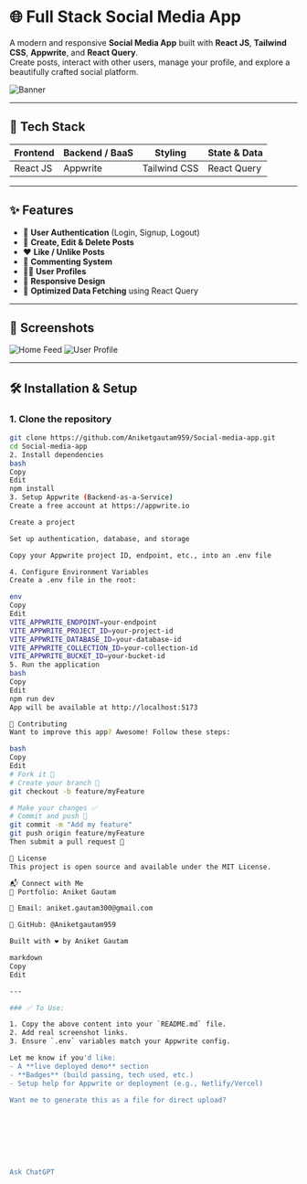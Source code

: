 # 🌐 Full Stack Social Media App

A modern and responsive **Social Media App** built with **React JS**, **Tailwind CSS**, **Appwrite**, and **React Query**.  
Create posts, interact with other users, manage your profile, and explore a beautifully crafted social platform.

![Banner](https://via.placeholder.com/1200x400.png?text=Social+Media+App+Banner) <!-- Replace with actual banner if available -->

---

## 🚀 Tech Stack

| Frontend     | Backend / BaaS | Styling       | State & Data     |
|--------------|----------------|----------------|------------------|
| React JS     | Appwrite       | Tailwind CSS   | React Query      |

---

## ✨ Features

- 🔐 **User Authentication** (Login, Signup, Logout)
- 📝 **Create, Edit & Delete Posts**
- ❤️ **Like / Unlike Posts**
- 💬 **Commenting System**
- 🧑‍💼 **User Profiles**
- 🌈 **Responsive Design**
- 🚀 **Optimized Data Fetching** using React Query

---

## 📸 Screenshots

<!-- Add your actual app screenshots -->
<img src="https://via.placeholder.com/600x350.png?text=Home+Feed" alt="Home Feed" />
<img src="https://via.placeholder.com/600x350.png?text=User+Profile" alt="User Profile" />

---

## 🛠️ Installation & Setup

### 1. Clone the repository
```bash
git clone https://github.com/Aniketgautam959/Social-media-app.git
cd Social-media-app
2. Install dependencies
bash
Copy
Edit
npm install
3. Setup Appwrite (Backend-as-a-Service)
Create a free account at https://appwrite.io

Create a project

Set up authentication, database, and storage

Copy your Appwrite project ID, endpoint, etc., into an .env file

4. Configure Environment Variables
Create a .env file in the root:

env
Copy
Edit
VITE_APPWRITE_ENDPOINT=your-endpoint
VITE_APPWRITE_PROJECT_ID=your-project-id
VITE_APPWRITE_DATABASE_ID=your-database-id
VITE_APPWRITE_COLLECTION_ID=your-collection-id
VITE_APPWRITE_BUCKET_ID=your-bucket-id
5. Run the application
bash
Copy
Edit
npm run dev
App will be available at http://localhost:5173

🤝 Contributing
Want to improve this app? Awesome! Follow these steps:

bash
Copy
Edit
# Fork it 🍴
# Create your branch 🔧
git checkout -b feature/myFeature

# Make your changes ✅
# Commit and push 🚀
git commit -m "Add my feature"
git push origin feature/myFeature
Then submit a pull request 🙌

📄 License
This project is open source and available under the MIT License.

📬 Connect with Me
💼 Portfolio: Aniket Gautam

📧 Email: aniket.gautam300@gmail.com

🐙 GitHub: @Aniketgautam959

Built with ❤️ by Aniket Gautam

markdown
Copy
Edit

---

### ✅ To Use:

1. Copy the above content into your `README.md` file.
2. Add real screenshot links.
3. Ensure `.env` variables match your Appwrite config.

Let me know if you'd like:
- A **live deployed demo** section
- **Badges** (build passing, tech used, etc.)
- Setup help for Appwrite or deployment (e.g., Netlify/Vercel)

Want me to generate this as a file for direct upload?








Ask ChatGPT

